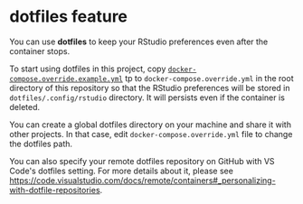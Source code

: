 # dotfiles feature

You can use **dotfiles** to keep your RStudio preferences even after the container stops.

To start using dotfiles in this project,
copy [`docker-compose.override.example.yml`](./docker-compose.override.example.yml)
tp to `docker-compose.override.yml` in the root directory of this repository
so that the RStudio preferences will be stored in `dotfiles/.config/rstudio` directory.
It will persists even if the container is deleted.

You can create a global dotfiles directory on your machine and share it with other projects.
In that case, edit `docker-compose.override.yml` file to change the dotfiles path.

You can also specify your remote dotfiles repository on GitHub with VS Code's dotfiles setting.
For more details about it, please see <https://code.visualstudio.com/docs/remote/containers#_personalizing-with-dotfile-repositories>.
